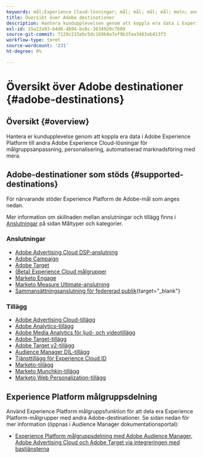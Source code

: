 ```yaml
---
keywords: mål;Experience Cloud-lösningar; mål; mål; mål; mål; moln; annonseringsmoln; målgruppshanterare; adobe target; target; målgruppshanterare; mål; målgruppshanterare;
title: Översikt över Adobe destinationer
description: Hantera kundupplevelsen genom att koppla era data i Experience Platform till andra Adobe Experience Cloud-lösningar för annonsanpassning, personalisering, automatiserad marknadsföring med mera
exl-id: 15a22a93-b4d6-4b94-bc6c-3634920c7689
source-git-commit: f129c215ebc5dc169b9a7ef9b3faa3463ab413f3
workflow-type: tm+mt
source-wordcount: '231'
ht-degree: 0%

---
```


# Översikt över Adobe destinationer {#adobe-destinations}

## Översikt {#overview}

Hantera er kundupplevelse genom att koppla era data i Adobe Experience Platform till andra Adobe Experience Cloud-lösningar för målgruppsanpassning, personalisering, automatiserad marknadsföring med mera.

## Adobe-destinationer som stöds {#supported-destinations}

För närvarande stöder Experience Platform de Adobe-mål som anges nedan.

Mer information om skillnaden mellan anslutningar och tillägg finns i [Anslutningar](../../destination-types.md#connections) på sidan Måltyper och kategorier.

### Anslutningar

* [Adobe Advertising Cloud DSP-anslutning](/help/destinations/catalog/advertising/adobe-advertising-cloud-connection.md)
* [Adobe Campaign](../email-marketing/adobe-campaign.md)
* [Adobe Target](/help/destinations/catalog/personalization/adobe-target-connection.md)
* [(Beta) Experience Cloud målgrupper](/help/destinations/catalog/adobe/experience-cloud-audiences.md)
* [Marketo Engage](/help/destinations/catalog/adobe/marketo-engage.md)
* [Marketo Measure Ultimate-anslutning](/help/destinations/catalog/adobe/marketo-measure-ultimate.md)
* [Sammansättningsanslutning för federerad publik](https://www.adobe.com/go/destinations-federated-audience-composition){target="_blank"}

### Tillägg

* [Adobe Advertising Cloud-tillägg](../advertising/adobe-advertising-cloud.md)
* [Adobe Analytics-tillägg](../analytics/adobe-analytics.md)
* [Adobe Media Analytics för ljud- och videotillägg](../analytics/adobe-video-analytics.md)
* [Adobe Target-tillägg](../personalization/adobe-target.md)
* [Adobe Target v2-tillägg](../personalization/adobe-target-v2.md)
* [Audience Manager DIL-tillägg](../data-management/aam-dil-extension.md)
* [Tjänsttillägg för Experience Cloud ID](../personalization/adobe-ecid.md)
* [Marketo-tillägg](../email/marketo.md)
* [Marketo Munchkin-tillägg](../email/marketo-munchkin.md)
* [Marketo Web Personalization-tillägg](../personalization/marketo-web-personalization.md)

## Experience Platform målgruppsdelning

Använd Experience Platform målgruppsfunktion för att dela era Experience Platform-målgrupper med andra Adobe-destinationer. Se sidan nedan för mer information (öppnas i Audience Manager dokumentationsportal):

* [Experience Platform målgruppsdelning med Adobe Audience Manager, Adobe Advertising Cloud och Adobe Target via integreringen med bastjänsterna](https://experienceleague.adobe.com/docs/audience-manager/user-guide/implementation-integration-guides/integration-experience-platform/aam-aep-audience-sharing.html?lang=sv-SE)
